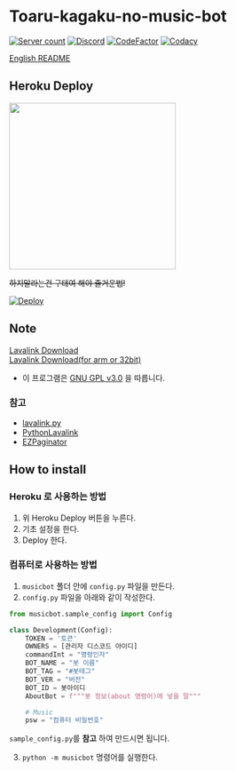 # Toaru-kagaku-no-music-bot

[![Server count](https://api.koreanbots.dev/widget/bots/servers/714140461840728144.svg)](https://discord.com/oauth2/authorize?client_id=714140461840728144&permissions=3165184&scope=bot)
[![Discord](https://img.shields.io/discord/803935936219578368?color=7289da&logo=discord&logoColor=white&style=for-the-badge)](https://discord.gg/etzmFDGFVg)
[![CodeFactor](https://www.codefactor.io/repository/github/toaru-kagaku-no-musicbot/toaru-kagaku-no-music-bot/badge/dev-js?style=for-the-badge)](https://www.codefactor.io/repository/github/toaru-kagaku-no-musicbot/toaru-kagaku-no-music-bot)
[![Codacy](https://img.shields.io/codacy/grade/2820fc7b164c4603b636cc1f05f5e0c0/dev-js?logo=Codacy&style=for-the-badge)](https://www.codacy.com/gh/Toaru-kagaku-no-musicbot/Toaru-kagaku-no-music-bot/dashboard?utm_source=github.com&utm_medium=referral&utm_content=Toaru-kagaku-no-musicbot/Toaru-kagaku-no-music-bot&utm_campaign=Badge_Grade)

[English README](https://github.com/ajb3296/Toaru-kagaku-no-music-bot/blob/main/README.en.md)

## Heroku Deploy

<img src="https://github.com/ajb3296/Toaru-kagaku-no-music-bot/blob/main/image/sorry_lavalink.py_dev.jpg?raw=true" width="300"></img>

~~하지말라는건 구태여 해야 즐거운법!~~

[![Deploy](https://www.herokucdn.com/deploy/button.svg)](https://heroku.com/deploy?template=https://github.com/ajb3296/Toaru-kagaku-no-music-bot/tree/main)

## Note

[Lavalink Download](https://github.com/freyacodes/Lavalink/releases)<br>
[Lavalink Download(for arm or 32bit)](https://github.com/Cog-Creators/Lavalink-Jars/releases)

-   이 프로그램은 [GNU GPL v3.0](https://github.com/Toaru-kagaku-no-musicbot/Toaru-kagaku-no-music-bot/blob/main/LICENSE) 을 따릅니다.

### 참고

-   [lavalink.py](https://github.com/Devoxin/Lavalink.py)
-   [PythonLavalink](https://github.com/fxrcha/PythonLavalink)
-   [EZPaginator](https://github.com/khk4912/EZPaginator)

## How to install

### Heroku 로 사용하는 방법

1.  위 Heroku Deploy 버튼을 누른다.
2.  기초 설정을 한다.
3.  Deploy 한다.

### 컴퓨터로 사용하는 방법

1.  `musicbot` 폴더 안에 `config.py` 파일을 만든다.
2.  `config.py` 파일을 아래와 같이 작성한다.

```python
from musicbot.sample_config import Config

class Development(Config):
    TOKEN = '토큰'
    OWNERS = [관리자 디스코드 아이디]
    commandInt = "명령인자"
    BOT_NAME = "봇 이름"
    BOT_TAG = "#봇태그"
    BOT_VER = "버전"
    BOT_ID = 봇아이디
    AboutBot = f"""봇 정보(about 명령어)에 넣을 말"""

    # Music
    psw = "컴퓨터 비밀번호"
```

`sample_config.py`를 **참고** 하여 만드시면 됩니다.

3.  `python -m musicbot` 명령어를 실행한다.
